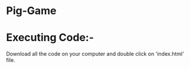 # Pig-Game

# Executing Code:-
Download all the code on your computer and double click on 'index.html' file.
